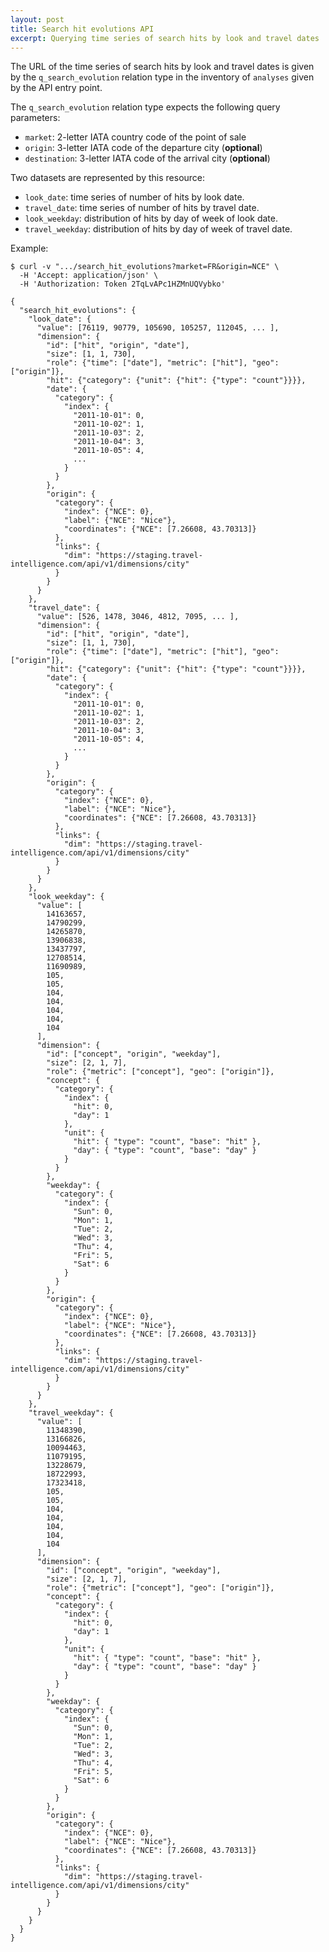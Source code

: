 ```yaml
---
layout: post
title: Search hit evolutions API
excerpt: Querying time series of search hits by look and travel dates
---
```


The URL of the time series of search hits by look and travel dates is given
by the `q_search_evolution` relation type in the inventory of `analyses`
given by the API entry point.

The `q_search_evolution` relation type expects the following query parameters:
* `market`: 2-letter IATA country code of the point of sale
* `origin`: 3-letter IATA code of the departure city (**optional**)
* `destination`: 3-letter IATA code of the arrival city (**optional**)

Two datasets are represented by this resource:
* `look_date`: time series of number of hits by look date.
* `travel_date`: time series of number of hits by travel date.
* `look_weekday`: distribution of hits by day of week of look date.
* `travel_weekday`: distribution of hits by day of week of travel date.

Example:

    $ curl -v ".../search_hit_evolutions?market=FR&origin=NCE" \
      -H 'Accept: application/json' \
      -H 'Authorization: Token 2TqLvAPc1HZMnUQVybko'

    {
      "search_hit_evolutions": {
        "look_date": {
          "value": [76119, 90779, 105690, 105257, 112045, ... ],
          "dimension": {
            "id": ["hit", "origin", "date"],
            "size": [1, 1, 730],
            "role": {"time": ["date"], "metric": ["hit"], "geo": ["origin"]},
            "hit": {"category": {"unit": {"hit": {"type": "count"}}}},
            "date": {
              "category": {
                "index": {
                  "2011-10-01": 0,
                  "2011-10-02": 1,
                  "2011-10-03": 2,
                  "2011-10-04": 3,
                  "2011-10-05": 4,
                  ...
                }
              }
            },
            "origin": {
              "category": {
                "index": {"NCE": 0},
                "label": {"NCE": "Nice"},
                "coordinates": {"NCE": [7.26608, 43.70313]}
              },
              "links": {
                "dim": "https://staging.travel-intelligence.com/api/v1/dimensions/city"
              }
            }
          }
        },
        "travel_date": {
          "value": [526, 1478, 3046, 4812, 7095, ... ],
          "dimension": {
            "id": ["hit", "origin", "date"],
            "size": [1, 1, 730],
            "role": {"time": ["date"], "metric": ["hit"], "geo": ["origin"]},
            "hit": {"category": {"unit": {"hit": {"type": "count"}}}},
            "date": {
              "category": {
                "index": {
                  "2011-10-01": 0,
                  "2011-10-02": 1,
                  "2011-10-03": 2,
                  "2011-10-04": 3,
                  "2011-10-05": 4,
                  ...
                }
              }
            },
            "origin": {
              "category": {
                "index": {"NCE": 0},
                "label": {"NCE": "Nice"},
                "coordinates": {"NCE": [7.26608, 43.70313]}
              },
              "links": {
                "dim": "https://staging.travel-intelligence.com/api/v1/dimensions/city"
              }
            }
          }
        },
        "look_weekday": {
          "value": [
            14163657,
            14790299,
            14265870,
            13906838,
            13437797,
            12708514,
            11690989,
            105,
            105,
            104,
            104,
            104,
            104,
            104
          ],
          "dimension": {
            "id": ["concept", "origin", "weekday"],
            "size": [2, 1, 7],
            "role": {"metric": ["concept"], "geo": ["origin"]},
            "concept": {
              "category": {
                "index": {
                  "hit": 0,
                  "day": 1
                },
                "unit": {
                  "hit": { "type": "count", "base": "hit" },
                  "day": { "type": "count", "base": "day" }
                }
              }
            },
            "weekday": {
              "category": {
                "index": {
                  "Sun": 0,
                  "Mon": 1,
                  "Tue": 2,
                  "Wed": 3,
                  "Thu": 4,
                  "Fri": 5,
                  "Sat": 6
                }
              }
            },
            "origin": {
              "category": {
                "index": {"NCE": 0},
                "label": {"NCE": "Nice"},
                "coordinates": {"NCE": [7.26608, 43.70313]}
              },
              "links": {
                "dim": "https://staging.travel-intelligence.com/api/v1/dimensions/city"
              }
            }
          }
        },
        "travel_weekday": {
          "value": [
            11348390,
            13166826,
            10094463,
            11079195,
            13228679,
            18722993,
            17323418,
            105,
            105,
            104,
            104,
            104,
            104,
            104
          ],
          "dimension": {
            "id": ["concept", "origin", "weekday"],
            "size": [2, 1, 7],
            "role": {"metric": ["concept"], "geo": ["origin"]},
            "concept": {
              "category": {
                "index": {
                  "hit": 0,
                  "day": 1
                },
                "unit": {
                  "hit": { "type": "count", "base": "hit" },
                  "day": { "type": "count", "base": "day" }
                }
              }
            },
            "weekday": {
              "category": {
                "index": {
                  "Sun": 0,
                  "Mon": 1,
                  "Tue": 2,
                  "Wed": 3,
                  "Thu": 4,
                  "Fri": 5,
                  "Sat": 6
                }
              }
            },
            "origin": {
              "category": {
                "index": {"NCE": 0},
                "label": {"NCE": "Nice"},
                "coordinates": {"NCE": [7.26608, 43.70313]}
              },
              "links": {
                "dim": "https://staging.travel-intelligence.com/api/v1/dimensions/city"
              }
            }
          }
        }
      }
    }
